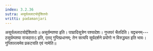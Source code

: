 ```yaml
---
index: 3.2.36
sutra: असूर्यललाटयोर्दृशितपोः
vritti: padamanjari
---
```


 असूर्यललाटयोर्द्दशितपोः॥ असूर्यम्पश्या इति। पाघ्रादिसूत्रेण पश्यादेशः। गुप्तपरं चैतदिति। यद्वचनम्---ठसूर्यम्पश्या राजदाराःऽ इति, एतद् गुप्तिप्रधानम्; तेन सत्यपि सूर्यदर्शने प्रयोगो न विरुद्ध्यत इति भावः। गुप्तिपरत्वमेव प्रकटयति एवं नामेति॥
